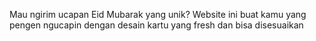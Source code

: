 Mau ngirim ucapan Eid Mubarak yang unik? Website ini buat kamu yang pengen ngucapin dengan desain kartu yang fresh dan bisa disesuaikan
